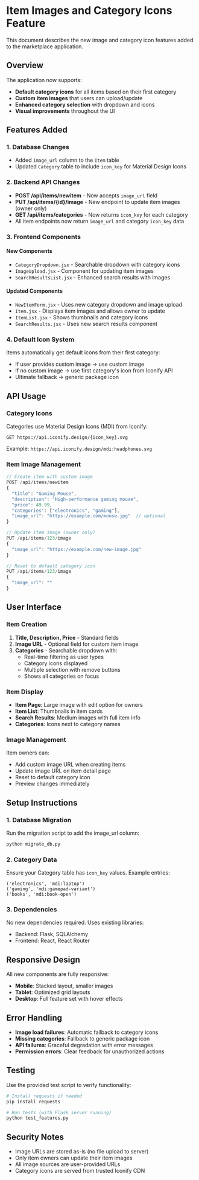 # Item Images and Category Icons Feature

This document describes the new image and category icon features added to the marketplace application.

## Overview

The application now supports:
- **Default category icons** for all items based on their first category
- **Custom item images** that users can upload/update
- **Enhanced category selection** with dropdown and icons
- **Visual improvements** throughout the UI

## Features Added

### 1. Database Changes
- Added `image_url` column to the `Item` table
- Updated `Category` table to include `icon_key` for Material Design Icons

### 2. Backend API Changes
- **POST /api/items/newitem** - Now accepts `image_url` field
- **PUT /api/items/{id}/image** - New endpoint to update item images (owner only)
- **GET /api/items/categories** - Now returns `icon_key` for each category
- All item endpoints now return `image_url` and category `icon_key` data

### 3. Frontend Components

#### New Components
- `CategoryDropdown.jsx` - Searchable dropdown with category icons
- `ImageUpload.jsx` - Component for updating item images
- `SearchResultsList.jsx` - Enhanced search results with images

#### Updated Components
- `NewItemForm.jsx` - Uses new category dropdown and image upload
- `Item.jsx` - Displays item images and allows owner to update
- `ItemList.jsx` - Shows thumbnails and category icons
- `SearchResults.jsx` - Uses new search results component

### 4. Default Icon System
Items automatically get default icons from their first category:
- If user provides custom image → use custom image
- If no custom image → use first category's icon from Iconify API
- Ultimate fallback → generic package icon

## API Usage

### Category Icons
Categories use Material Design Icons (MDI) from Iconify:
```
GET https://api.iconify.design/{icon_key}.svg
```

Example: `https://api.iconify.design/mdi:headphones.svg`

### Item Image Management
```javascript
// Create item with custom image
POST /api/items/newitem
{
  "title": "Gaming Mouse",
  "description": "High-performance gaming mouse",
  "price": 49.99,
  "categories": ["electronics", "gaming"],
  "image_url": "https://example.com/mouse.jpg"  // optional
}

// Update item image (owner only)
PUT /api/items/123/image
{
  "image_url": "https://example.com/new-image.jpg"
}

// Reset to default category icon
PUT /api/items/123/image
{
  "image_url": ""
}
```

## User Interface

### Item Creation
1. **Title, Description, Price** - Standard fields
2. **Image URL** - Optional field for custom item image
3. **Categories** - Searchable dropdown with:
   - Real-time filtering as user types
   - Category icons displayed
   - Multiple selection with remove buttons
   - Shows all categories on focus

### Item Display
- **Item Page**: Large image with edit option for owners
- **Item List**: Thumbnails in item cards
- **Search Results**: Medium images with full item info
- **Categories**: Icons next to category names

### Image Management
Item owners can:
- Add custom image URL when creating items
- Update image URL on item detail page
- Reset to default category icon
- Preview changes immediately

## Setup Instructions

### 1. Database Migration
Run the migration script to add the image_url column:
```bash
python migrate_db.py
```

### 2. Category Data
Ensure your Category table has `icon_key` values. Example entries:
```
('electronics', 'mdi:laptop')
('gaming', 'mdi:gamepad-variant')
('books', 'mdi:book-open')
```

### 3. Dependencies
No new dependencies required. Uses existing libraries:
- Backend: Flask, SQLAlchemy
- Frontend: React, React Router

## Responsive Design

All new components are fully responsive:
- **Mobile**: Stacked layout, smaller images
- **Tablet**: Optimized grid layouts
- **Desktop**: Full feature set with hover effects

## Error Handling

- **Image load failures**: Automatic fallback to category icons
- **Missing categories**: Fallback to generic package icon
- **API failures**: Graceful degradation with error messages
- **Permission errors**: Clear feedback for unauthorized actions

## Testing

Use the provided test script to verify functionality:
```bash
# Install requests if needed
pip install requests

# Run tests (with Flask server running)
python test_features.py
```

## Security Notes

- Image URLs are stored as-is (no file upload to server)
- Only item owners can update their item images
- All image sources are user-provided URLs
- Category icons are served from trusted Iconify CDN
